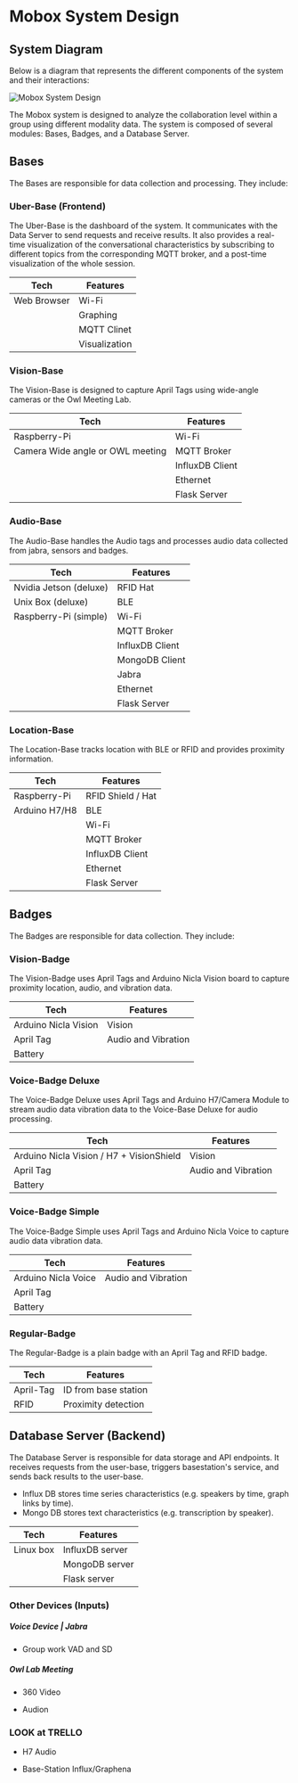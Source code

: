 # Mobox System Design

## System Diagram

Below is a diagram that represents the different components of the system and their interactions:

![Mobox System Design](https://kroki.io/graphviz/svg/eNqFkUFrhDAQhe_7K8LeF9peiwVF6EUvWr0spSRmcMOmxk5MWSj735s0bqKs0NuY9-W9F4eLHul4Iq_kZ0eQDmcuMHnLnndkUBzIUZ_oCAlTl3d7pA3zdCeNngA_HtwtSRnIZJ9RDXpvqU5JhQmTBuxHQ46z3jDAg4P2zqoN563QQg1RSYOSGi5UFIogFKqj0-rSdaPc46oc75ftegQYXI3svoclfcUsj6ISHXiN5CDN5YbUm0gtPkfpkSomVNAbSXERsVX7aVE7pxNl9o2kBvwGjP0RuJ3zmO5IUk8K6WxdRq0UHSptHWxBfcttyOFlaVDDwDWp4MuAnjxlVcs0d4g2ckUsolIp3W5A_zUOeeW_Tp5ow5SGqfBrmlW3lFl2P38eq2wmr7-mn911)


The Mobox system is designed to analyze the collaboration level within a group using different modality data. The system is composed of several modules: Bases, Badges, and a Database Server. 

## Bases

The Bases are responsible for data collection and processing. They include:

### Uber-Base (Frontend)

The Uber-Base is the dashboard of the system. It communicates with the Data Server to send requests and receive results. It also provides a real-time visualization of the conversational characteristics by subscribing to different topics from the corresponding MQTT broker, and a post-time visualization of the whole session.

| Tech               | Features                          |
| ------------------ | --------------------------------- |
| Web Browser        | Wi-Fi                             |
|                    | Graphing                          |
|                    | MQTT Clinet                       |
|                    | Visualization                     |

### Vision-Base

The Vision-Base is designed to capture April Tags using wide-angle cameras or the Owl Meeting Lab. 

| Tech         | Features                         |
| ------------ | -------------------------------- |
| Raspberry-Pi | Wi-Fi                            |
| Camera Wide angle or OWL meeting | MQTT Broker  |
|              | InfluxDB Client                  |
|              | Ethernet                         |
|              | Flask Server                     |




### Audio-Base

The Audio-Base handles the Audio tags and processes audio data collected from jabra, sensors and badges. 

| Tech                   | Features           |
| ---------------------- | ------------------ |
| Nvidia Jetson (deluxe) | RFID Hat           |
| Unix Box (deluxe)      | BLE                |
| Raspberry-Pi (simple)  | Wi-Fi              |
|                        | MQTT Broker        |
|                        | InfluxDB Client    |
|                        | MongoDB Client     |
|                        | Jabra              |
|                        | Ethernet           |
|                        | Flask Server       |

### Location-Base

The Location-Base tracks location with BLE or RFID and provides proximity information. 

| Tech          | Features           |
| ------------- | ------------------ |
| Raspberry-Pi  | RFID Shield / Hat  |
| Arduino H7/H8 | BLE                |
|               | Wi-Fi              |
|               | MQTT Broker        |
|               | InfluxDB Client    |
|               | Ethernet           |
|               | Flask Server       |

## Badges

The Badges are responsible for data collection. They include:

### Vision-Badge

The Vision-Badge uses April Tags and Arduino Nicla Vision board to capture proximity location, audio, and vibration data.

| Tech                 | Features            |
| -------------------- | ------------------- |
| Arduino Nicla Vision | Vision              |
| April Tag            | Audio and Vibration |
| Battery              |                     |

### Voice-Badge Deluxe

The Voice-Badge Deluxe uses April Tags and Arduino H7/Camera Module to stream audio data vibration data to the Voice-Base Deluxe for audio processing.

| Tech                                      | Features            |
| ----------------------------------------- | ------------------- |
| Arduino Nicla Vision / H7 + VisionShield  | Vision              |
| April Tag                                 | Audio and Vibration |
| Battery                                   |                     |

### Voice-Badge Simple

The Voice-Badge Simple uses April Tags and Arduino Nicla Voice to capture audio data vibration data.

| Tech                               | Features            |
| ---------------------------------- | ------------------- |
| Arduino Nicla Voice                | Audio and Vibration |
| April Tag                          |                     |
| Battery                            |                     |

### Regular-Badge

The Regular-Badge is a plain badge with an April Tag and RFID badge.

| Tech      | Features             |
| --------- | -------------------- |
| April-Tag | ID from base station |
| RFID      | Proximity detection  |

## Database Server (Backend)

The Database Server is responsible for data storage and API endpoints. It receives requests from the user-base, triggers basestation's service, and sends back results to the user-base.
+ Influx DB stores time series characteristics (e.g. speakers by time, graph links by time).
+ Mongo DB stores text characteristics (e.g. transcription by speaker).

| Tech      | Features             |
| --------- | -------------------- |
| Linux box | InfluxDB server      |
|           | MongoDB server       |
|           | Flask server         |

### **Other Devices (Inputs)**

##### *Voice Device | Jabra*

+ Group work VAD and SD

##### *Owl Lab Meeting*

+ 360 Video

+ Audion



### **LOOK at TRELLO**

+ H7 Audio

+ Base-Station Influx/Graphena




